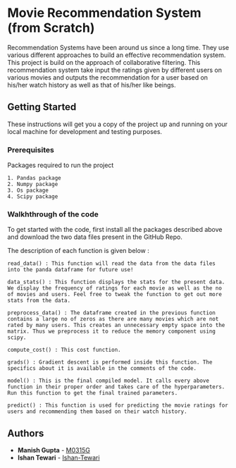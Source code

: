 # Movie Recommendation System (from Scratch)

Recommendation Systems have been around us since a long time. They use various different approaches to build an effective recommendation system. This project is build on the approach of collaborative filtering. This recommendation system take input the ratings given by different users on various movies and outputs the recommendation for a user based on his/her watch history as well as that of his/her like beings.

## Getting Started

These instructions will get you a copy of the project up and running on your local machine for development and testing purposes.

### Prerequisites

Packages required to run the project

```
1. Pandas package
2. Numpy package
3. Os package
4. Scipy package
```

### Walkhthrough of the code

To get started with the code, first install all the packages described above and download the two data files present in the GitHub Repo.

The description of each function is given below :
````
read_data() : This function will read the data from the data files into the panda dataframe for future use!
````
````
data_stats() : This function displays the stats for the present data. We display the frequency of ratings for each movie as well as the no of movies and users. Feel free to tweak the function to get out more stats from the data.
````
````
preprocess_data() : The dataframe created in the previous function contains a large no of zeros as there are many movies which are not rated by many users. This creates an unnecessary empty space into the matrix. Thus we preprocess it to reduce the memory component using scipy.
````
````
compute_cost() : This cost function.
````
````
grads() : Gradient descent is performed inside this function. The specifics about it is available in the comments of the code.
````
````
model() : This is the final compiled model. It calls every above function in their proper order and takes care of the hyperparameters. Run this function to get the final trained parameters.
````
````
predict() : This function is used for predicting the movie ratings for users and recommending them based on their watch history.
````

## Authors

* **Manish Gupta** - [M0315G](https://github.com/M0315G)
* **Ishan Tewari** - [Ishan-Tewari](https://github.com/Ishan-Tewari)
